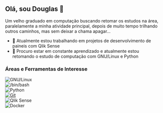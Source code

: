 ## Olá, sou Douglas 👋

<!--
**douglassgomes/douglassgomes** is a ✨ _special_ ✨ repository because its `README.md` (this file) appears on your GitHub profile.
-->

Um velho graduado em computação buscando retomar os estudos na área, paralelamente a minha atividade principal, depois de muito tempo trilhando outros caminhos, mas sem deixar a chama apagar...

- 🔭 Atualmente estou trabalhando em projetos de desenvolvimento de paineis com Qlik Sense
- 🌱 Procuro estar em constante aprendizado e atualmente estou retomando o estudo de computação com GNU/Linux e Python

### Áreas e Ferramentas de Interesse

![GNU/Linux](https://img.shields.io/badge/gnu/linux-FCC624?style=for-the-badge&logo=linux&logoColor=000)</br>
![/bin/bash](https://img.shields.io/badge/shell-script-000?style=for-the-badge&logo=shell&logoColor=5495E)</br>
![Python](https://img.shields.io/badge/Python-blue?style=for-the-badge&logo=python&logoColor=yellow)</br>
[![Git](https://img.shields.io/badge/GIT-E44C30?style=for-the-badge&logo=git&logoColor=white)](https://github.com/douglassgomes)</br>
![Qlik Sense](https://img.shields.io/badge/qlik-sense-5495E?style=for-the-badge&logo=qlik&logoColor=white)</br>
![Docker](https://img.shields.io/badge/docker-000?style=for-the-badge&logo=docker&logoColor=1d64ee)</br>

<!--
![Apache](https://img.shields.io/badge/apache-742a81?style=for-the-badge&logo=apache&logoColor=orange)
![PHP](https://img.shields.io/badge/php-acb3d3?style=for-the-badge&logo=php&logoColor=484c88)

- 👯 I’m looking to collaborate on ...
- 🤔 I’m looking for help with ...
- 💬 Ask me about ...
- 📫 How to reach me: ...
- 😄 Pronouns: ...
- ⚡ Fun fact: ...
-->
